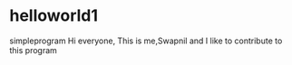 # helloworld1
simpleprogram
Hi everyone,
 This is me,Swapnil and I like to contribute to this program
